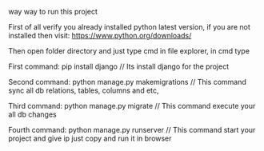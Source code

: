 way way to run this project 

First of all verify you already installed python latest version, if you are not installed then visit: https://www.python.org/downloads/

Then open folder directory and just type cmd in file explorer, in cmd type

First command:
pip install django
// Its install django for the project

Second command:
python manage.py makemigrations
// This command sync all db relations, tables, columns and etc,

Third command:
python manage.py migrate
// This command execute your all db changes 

Fourth command:
python manage.py runserver
// This command start your project and give ip just copy and run it in browser